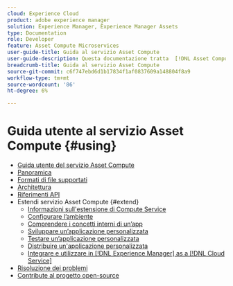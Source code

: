 ```yaml
---
cloud: Experience Cloud
product: adobe experience manager
solution: Experience Manager, Experience Manager Assets
type: Documentation
role: Developer
feature: Asset Compute Microservices
user-guide-title: Guida al servizio Asset Compute
user-guide-description: Questa documentazione tratta  [!DNL Asset Compute Service]  attività come sviluppare, gestire, distribuire e risolvere problemi relativi al codice personalizzato.
breadcrumb-title: Guida al servizio Asset Compute
source-git-commit: c6f747ebd6d1b17834f1af0837609a148804f8a9
workflow-type: tm+mt
source-wordcount: '86'
ht-degree: 6%

---
```



# Guida utente al servizio Asset Compute {#using}

+ [Guida utente del servizio Asset Compute](home.md)
+ [Panoramica](introduction.md)
+ [Formati di file supportati](https://experienceleague.adobe.com/en/docs/experience-manager-cloud-service/content/assets/file-format-support)
+ [Architettura](architecture.md)
+ [Riferimenti API](api.md)
+ Estendi servizio Asset Compute {#extend}
   + [Informazioni sull&#39;estensione di Compute Service](understand-extensibility.md)
   + [Configurare l’ambiente](setup-environment.md)
   + [Comprendere i concetti interni di un’app](custom-application-internals.md)
   + [Sviluppare un’applicazione personalizzata](develop-custom-application.md)
   + [Testare un’applicazione personalizzata](test-custom-application.md)
   + [Distribuire un&#39;applicazione personalizzata](deploy-custom-application.md)
   + [Integrare e utilizzare in [!DNL Experience Manager] as a [!DNL Cloud Service]](https://experienceleague.adobe.com/it/docs/experience-manager-cloud-service/content/assets/asset-microservices-overview)
+ [Risoluzione dei problemi](troubleshooting.md)
+ [Contribute al progetto open-source](contribute-to-compute-service.md)
